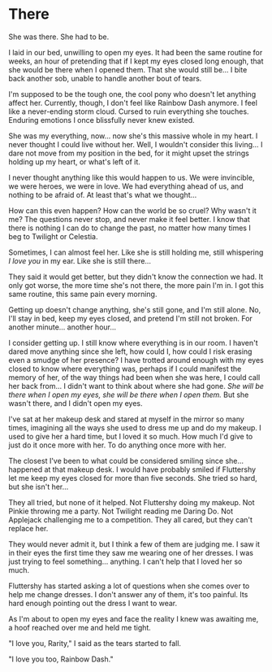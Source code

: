 # There

She was there. She had to be.

I laid in our bed, unwilling to open my eyes. It had been the same routine for weeks, an hour of pretending that if I kept my eyes closed long enough, that she would be there when I opened them. That she would still be… I bite back another sob, unable to handle another bout of tears.

I'm supposed to be the tough one, the cool pony who doesn't let anything affect her. Currently, though, I don't feel like Rainbow Dash anymore. I feel like a never-ending storm cloud. Cursed to ruin everything she touches. Enduring emotions I once blissfully never knew existed.

She was my everything, now… now she's this massive whole in my heart. I never thought I could live without her. Well, I wouldn't consider this living… I dare not move from my position in the bed, for it might upset the strings holding up my heart, or what's left of it.

I never thought anything like this would happen to us. We were invincible, we were heroes, we were in love. We had everything ahead of us, and nothing to be afraid of. At least that's what we thought…

How can this even happen? How can the world be so cruel? Why wasn't it me? The questions never stop, and never make it feel better. I know that there is nothing I can do to change the past, no matter how many times I beg to Twilight or Celestia.

Sometimes, I can almost feel her. Like she is still holding me, still whispering *I love you* in my ear. Like she is still there…

They said it would get better, but they didn't know the connection we had. It only got worse, the more time she's not there, the more pain I'm in. I got this same routine, this same pain every morning.

Getting up doesn't change anything, she's still gone, and I'm still alone. No, I'll stay in bed, keep my eyes closed, and pretend I'm still not broken. For another minute… another hour…

I consider getting up. I still know where everything is in our room. I haven't dared move anything since she left, how could I, how could I risk erasing even a smudge of her presence? I have trotted around enough with my eyes closed to know where everything was, perhaps if I could manifest the memory of her, of the way things had been when she was here, I could call her back from… I didn't want to think about where she had gone. *She will be there when I open my eyes, she will be there when I open them.* But she wasn't there, and I didn't open my eyes.

I've sat at her makeup desk and stared at myself in the mirror so many times, imagining all the ways she used to dress me up and do my makeup. I used to give her a hard time, but I loved it so much. How much I'd give to just do it once more with her. To do anything once more with her.

The closest I've been to what could be considered smiling since she… happened at that makeup desk. I would have probably smiled if Fluttershy let me keep my eyes closed for more than five seconds. She tried so hard, but she isn't her…

They all tried, but none of it helped. Not Fluttershy doing my makeup. Not Pinkie throwing me a party. Not Twilight reading me Daring Do. Not Applejack challenging me to a competition. They all cared, but they can't replace her.

They would never admit it, but I think a few of them are judging me. I saw it in their eyes the first time they saw me wearing one of her dresses. I was just trying to feel something… anything. I can't help that I loved her so much.

Fluttershy has started asking a lot of questions when she comes over to help me change dresses. I don't answer any of them, it's too painful. Its hard enough pointing out the dress I want to wear.



As I'm about to open my eyes and face the reality I knew was awaiting me, a hoof reached over me and held me tight.

"I love you, Rarity," I said as the tears started to fall.

"I love you too, Rainbow Dash."

